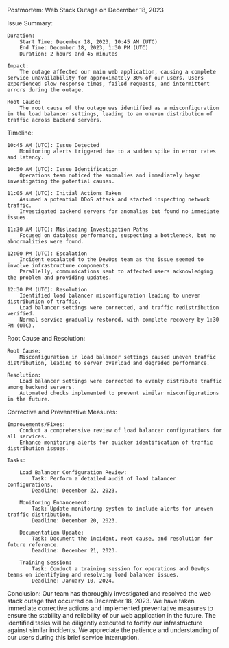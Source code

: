 Postmortem: Web Stack Outage on December 18, 2023

Issue Summary:

    Duration:
        Start Time: December 18, 2023, 10:45 AM (UTC)
        End Time: December 18, 2023, 1:30 PM (UTC)
        Duration: 2 hours and 45 minutes

    Impact:
        The outage affected our main web application, causing a complete service unavailability for approximately 30% of our users. Users experienced slow response times, failed requests, and intermittent errors during the outage.

    Root Cause:
        The root cause of the outage was identified as a misconfiguration in the load balancer settings, leading to an uneven distribution of traffic across backend servers.

Timeline:

    10:45 AM (UTC): Issue Detected
        Monitoring alerts triggered due to a sudden spike in error rates and latency.

    10:50 AM (UTC): Issue Identification
        Operations team noticed the anomalies and immediately began investigating the potential causes.

    11:05 AM (UTC): Initial Actions Taken
        Assumed a potential DDoS attack and started inspecting network traffic.
        Investigated backend servers for anomalies but found no immediate issues.

    11:30 AM (UTC): Misleading Investigation Paths
        Focused on database performance, suspecting a bottleneck, but no abnormalities were found.

    12:00 PM (UTC): Escalation
        Incident escalated to the DevOps team as the issue seemed to involve infrastructure components.
        Parallelly, communications sent to affected users acknowledging the problem and providing updates.

    12:30 PM (UTC): Resolution
        Identified load balancer misconfiguration leading to uneven distribution of traffic.
        Load balancer settings were corrected, and traffic redistribution verified.
        Normal service gradually restored, with complete recovery by 1:30 PM (UTC).

Root Cause and Resolution:

    Root Cause:
        Misconfiguration in load balancer settings caused uneven traffic distribution, leading to server overload and degraded performance.

    Resolution:
        Load balancer settings were corrected to evenly distribute traffic among backend servers.
        Automated checks implemented to prevent similar misconfigurations in the future.

Corrective and Preventative Measures:

    Improvements/Fixes:
        Conduct a comprehensive review of load balancer configurations for all services.
        Enhance monitoring alerts for quicker identification of traffic distribution issues.

    Tasks:

        Load Balancer Configuration Review:
            Task: Perform a detailed audit of load balancer configurations.
            Deadline: December 22, 2023.

        Monitoring Enhancement:
            Task: Update monitoring system to include alerts for uneven traffic distribution.
            Deadline: December 20, 2023.

        Documentation Update:
            Task: Document the incident, root cause, and resolution for future reference.
            Deadline: December 21, 2023.

        Training Session:
            Task: Conduct a training session for operations and DevOps teams on identifying and resolving load balancer issues.
            Deadline: January 10, 2024.

Conclusion:
Our team has thoroughly investigated and resolved the web stack outage that occurred on December 18, 2023. We have taken immediate corrective actions and implemented preventative measures to ensure the stability and reliability of our web application in the future. The identified tasks will be diligently executed to fortify our infrastructure against similar incidents. We appreciate the patience and understanding of our users during this brief service interruption.
